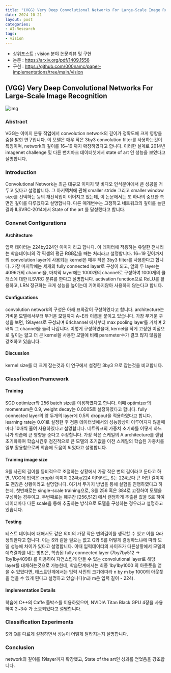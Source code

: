 ```yaml
---
title: "(VGG) Very Deep Convolutional Networks For Large-Scale Image Recognition 리뷰"
date: 2024-10-21
layout: post
categories: 
- AI-Research
tags: 
- vision
---
```


-   상위포스트 : vision 분야 논문리뷰 및 구현
-   논문 : <https://arxiv.org/pdf/1409.1556>
-   구현 : <https://github.com/000namc/paper-implementations/tree/main/vision>



## (VGG) Very Deep Convolutional Networks For Large-Scale Image Recognition

![img](https://000namc.xyz/nginx/blog/vgg/figure1.jpeg)



### Abstract

VGG는 이미지 분류 작업에서 convolution network의 깊이가 정확도에 크게 영향을 줌을 밝힌 연구입니다. 이 모델은 매우 작은 3by3 convolution filter를 사용하는것이 특징이며, network의 깊이를 16~19 까지 확장하였다고 합니다. 이러한 설계로 2014년 imagenet challenge 및 다른 밴치마크 데이터셋에서 state of art 인 성능을 보였다고 설명합니다.



### Introduction

Convolutional Network는 최근 대규모 이미지 및 비디오 인식분야에서 큰 성공을 거두고 있다고 설명합니다. 그 아키텍쳐에 관해 smaller stride 그리고 smaller window size를 선택하는 등의 개선작업이 이어지고 있는데, 이 논문에서는 또 하나의 중요한 측면인 깊이를 다루겠다고 설명합니다. 다른 매개변수는 고정하고 네트워크의 깊이를 늘린 결과 ILSVRC-2014에서 State of the art 를 달성했다고 합니다.  



### Convnet Configurations



#### Architecture

입력 데이터는 224by224인 이미지 라고 합니다. 이 데이터에 적용하는 유일한 전처리는 학습데이터의 각 픽셀의 평균 RGB값을 빼는 처리라고 설명합니다. 16~19 깊이까지의 convolution layer에 사용되는 kernel은 매우 작은 3by3 filter를 사용한다고 합니다. 가장 마지막에는 세개의 fully connected layer로 구성이 되고, 앞의 두 layer는 4096개의 channel을, 마지막 layer에는 1000개의 channel로 구성하여 1000개의 클래스에 대한 ILSVRC 분류를 한다고 설명합니다. activation function으로 ReLU를 활용하고, LRN 정규화는 크게 성능을 높이는데 기여하지않아 사용하지 않는다고 합니다. 



#### Configurations

convolution network의 구성은 아래 표와같이 구성하였다고 합니다. architecture는 가벼운 모델에서부터 무거운 모델까지 A~E라 이름을 붙이고 있습니다. 가장 무거운 구성을 보면, 19layers로 구성되며 64channel 에서부터 max pooling layer를 거치며 2배씩 그 channel을 늘려 나갑니다. 이렇게 구성하였을때, kernel을 작게 고정한 이점으로 깊이는 얇고 더 큰 kernel을 사용한 모델에 비해 parameter수가 결코 많지 않음을 강조하고 있습니다.  



#### Discussion

kernel size를 더 크게 잡는것과 이 연구에서 설정한 3by3 으로 잡는것을 비교합니다.



### Classfication Framework



#### Training

SGD optimizer와 256 batch size를 이용하였다고 합니다. 이때 optimizer의 momentum은 0.9, weight decay는 0.0005로 설정하였다고 합니다. fully connected layer의 앞 두개의 layer에 0.5의 dropout을 적용하였다고 합니다. learning rate는 0.01로 설정한 후 검증 데이터셋에서의 성능향상이 이루어지지 않을때마다 10배씩 줄여 사용하였다고 설명합니다. 네트워크의 가중치 초기화를 어떻게 하느냐가 학습에 큰 영향을 준다고 주장합니다. 가장 작은 스케일의 A architecture를 랜덤 초기화하여 학습시킨후 점진적으로 큰 모델의 초기값을 이전 스케일의 학습된 가중치를 일부 활용함으로써 학습에 도움이 되었다고 설명합니다. 



#### Training image size

S를 사진의 길이를 등비적으로 조절하는 상황에서 가장 작은 변의 길이라고 둔다고 하면, VGG에 입력은 crop된 이미지 224by224 이더라도, S는 224보다 큰 어떤 길이여도 괜찮은 상황이라고 설명합니다. 여기서 두가지 방법을 통해 실험을 진행하였다고 하는데, 첫번째로는 single-scale training으로, S를 256 혹은 384로 고정하여 모델을 구성하는 경우이고. 두번째로는 폐구간 [256,512] 에서 랜덤하게 추출된 값을 S로 하여 데이터마다 다른 scale을 통해 추출하는 방식으로 모델을 구성하는 경우라고 설명하고 있습니다. 



#### Testing

테스트 데이터에 대해서도 같은 의미의 가장 작은 변의길이를 생각할 수 있고 이를 Q라 정의한다고 합니다. 이는 S와 같을 필요는 없고 Q와 S를 어떻게 결정하느냐에 따라 모델 성능에 차이가 있다고 설명합니다. 이때 입력데이터의 사이즈가 다른상황에서 모델의 예측결과를 내는 방법은, 학습된 fully connected layer (7by7by512 -> 1by1by4096) 를 이용하여 자연스럽게 만들 수 있는 convolutional layer로 해당 layer를 대채하는것으로 가능한데, 학습단계에서는 최종 1by1by1000 의 아웃풋을 얻을 수 있었다면, 태스트단계에서는 입력 사진의 크기에따라 n by m by 1000의 아웃풋을 얻을 수 있게 된다고 설명하고 있습니다(n과 m은 입력 길이 - 224).    



#### Implementation Details

학습에 C++의 Caffe 툴박스를 이용하였으며, NVIDIA Titan Black GPU 4장을 사용하여 2~3주 가 소요되었다고 설명합니다.



### Classification Experiments

S와 Q를 다르게 설정하면서 성능이 어떻게 달라지는지 설명합니다.



### Conclusion

network의 깊이를 19layer까지 확장했고, State of the art인 성과를 얻었음을 강조합니다.
